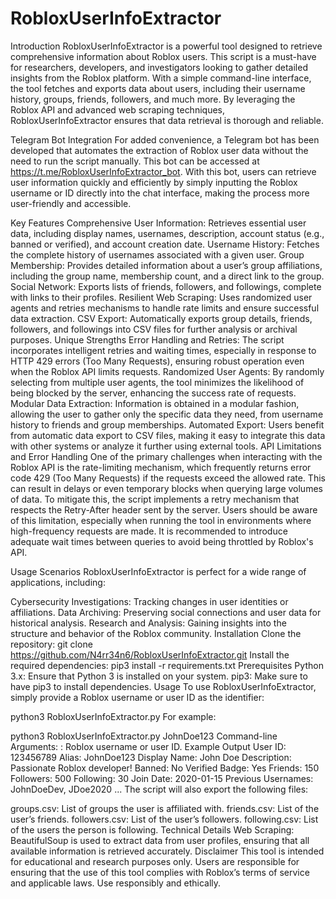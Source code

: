 # RobloxUserInfoExtractor
Introduction
RobloxUserInfoExtractor is a powerful tool designed to retrieve comprehensive information about Roblox users. This script is a must-have for researchers, developers, and investigators looking to gather detailed insights from the Roblox platform. With a simple command-line interface, the tool fetches and exports data about users, including their username history, groups, friends, followers, and much more. By leveraging the Roblox API and advanced web scraping techniques, RobloxUserInfoExtractor ensures that data retrieval is thorough and reliable.

Telegram Bot Integration
For added convenience, a Telegram bot has been developed that automates the extraction of Roblox user data without the need to run the script manually. This bot can be accessed at https://t.me/RobloxUserInfoExtractor_bot. With this bot, users can retrieve user information quickly and efficiently by simply inputting the Roblox username or ID directly into the chat interface, making the process more user-friendly and accessible.

Key Features
Comprehensive User Information: Retrieves essential user data, including display names, usernames, description, account status (e.g., banned or verified), and account creation date.
Username History: Fetches the complete history of usernames associated with a given user.
Group Membership: Provides detailed information about a user’s group affiliations, including the group name, membership count, and a direct link to the group.
Social Network: Exports lists of friends, followers, and followings, complete with links to their profiles.
Resilient Web Scraping: Uses randomized user agents and retries mechanisms to handle rate limits and ensure successful data extraction.
CSV Export: Automatically exports group details, friends, followers, and followings into CSV files for further analysis or archival purposes.
Unique Strengths
Error Handling and Retries: The script incorporates intelligent retries and waiting times, especially in response to HTTP 429 errors (Too Many Requests), ensuring robust operation even when the Roblox API limits requests.
Randomized User Agents: By randomly selecting from multiple user agents, the tool minimizes the likelihood of being blocked by the server, enhancing the success rate of requests.
Modular Data Extraction: Information is obtained in a modular fashion, allowing the user to gather only the specific data they need, from username history to friends and group memberships.
Automated Export: Users benefit from automatic data export to CSV files, making it easy to integrate this data with other systems or analyze it further using external tools.
API Limitations and Error Handling
One of the primary challenges when interacting with the Roblox API is the rate-limiting mechanism, which frequently returns error code 429 (Too Many Requests) if the requests exceed the allowed rate. This can result in delays or even temporary blocks when querying large volumes of data. To mitigate this, the script implements a retry mechanism that respects the Retry-After header sent by the server. Users should be aware of this limitation, especially when running the tool in environments where high-frequency requests are made. It is recommended to introduce adequate wait times between queries to avoid being throttled by Roblox's API.

Usage Scenarios
RobloxUserInfoExtractor is perfect for a wide range of applications, including:

Cybersecurity Investigations: Tracking changes in user identities or affiliations.
Data Archiving: Preserving social connections and user data for historical analysis.
Research and Analysis: Gaining insights into the structure and behavior of the Roblox community.
Installation
Clone the repository:
git clone https://github.com/N4rr34n6/RobloxUserInfoExtractor.git
Install the required dependencies:
pip3 install -r requirements.txt
Prerequisites
Python 3.x: Ensure that Python 3 is installed on your system.
pip3: Make sure to have pip3 to install dependencies.
Usage
To use RobloxUserInfoExtractor, simply provide a Roblox username or user ID as the identifier:

python3 RobloxUserInfoExtractor.py <identifier>
For example:

python3 RobloxUserInfoExtractor.py JohnDoe123
Command-line Arguments:
<identifier>: Roblox username or user ID.
Example Output
User ID: 123456789
Alias: JohnDoe123
Display Name: John Doe
Description: Passionate Roblox developer!
Banned: No
Verified Badge: Yes
Friends: 150
Followers: 500
Following: 30
Join Date: 2020-01-15
Previous Usernames: JohnDoeDev, JDoe2020
...
The script will also export the following files:

groups.csv: List of groups the user is affiliated with.
friends.csv: List of the user’s friends.
followers.csv: List of the user’s followers.
following.csv: List of the users the person is following.
Technical Details
Web Scraping: BeautifulSoup is used to extract data from user profiles, ensuring that all available information is retrieved accurately.
Disclaimer
This tool is intended for educational and research purposes only. Users are responsible for ensuring that the use of this tool complies with Roblox’s terms of service and applicable laws. Use responsibly and ethically.
